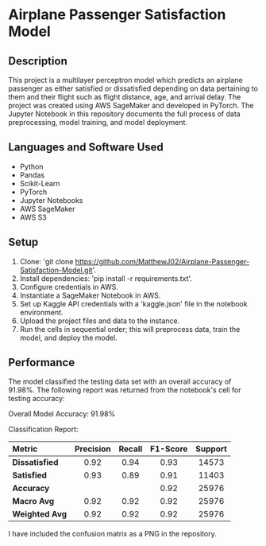 # Airplane Passenger Satisfaction Model

## Description
This project is a multilayer perceptron model which predicts an airplane passenger as either satisfied or dissatisfied depending on data pertaining to them and their flight such as flight distance, age, and arrival delay. The project was created using AWS SageMaker and developed in PyTorch. The Jupyter Notebook in this repository documents the full process of data preprocessing, model training, and model deployment.

## Languages and Software Used
- Python
- Pandas
- Scikit-Learn
- PyTorch
- Jupyter Notebooks
- AWS SageMaker
- AWS S3

## Setup
1. Clone: 'git clone https://github.com/MatthewJ02/Airplane-Passenger-Satisfaction-Model.git'.
2. Install dependencies: 'pip install -r requirements.txt'.
3. Configure credentials in AWS.
4. Instantiate a SageMaker Notebook in AWS.
5. Set up Kaggle API credentials with a 'kaggle.json' file in the notebook environment.
6. Upload the project files and data to the instance.
7. Run the cells in sequential order; this will preprocess data, train the model, and deploy the model.

## Performance
The model classified the testing data set with an overall accuracy of 91.98%. The following report was returned from the notebook's cell for testing accuracy:

Overall Model Accuracy: 91.98%

Classification Report:

| Metric         | Precision | Recall | F1-Score | Support |
| :------------- | :-------: | :----: | :------: | :-----: |
| **Dissatisfied** |   0.92    |  0.94  |   0.93   |  14573  |
| **Satisfied** |   0.93    |  0.89  |   0.91   |  11403  |
| **Accuracy** |           |        |   0.92   |  25976  |
| **Macro Avg** |   0.92    |  0.92  |   0.92   |  25976  |
| **Weighted Avg** |   0.92    |  0.92  |   0.92   |  25976  |

I have included the confusion matrix as a PNG in the repository.
